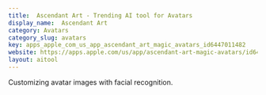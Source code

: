 ```yaml
---
title:  Ascendant Art - Trending AI tool for Avatars
display_name:  Ascendant Art
category: Avatars
category_slug: avatars
key: apps_apple_com_us_app_ascendant_art_magic_avatars_id6447011482
website: https://apps.apple.com/us/app/ascendant-art-magic-avatars/id6447011482
layout: aitool
---
```


Customizing avatar images with facial recognition.
